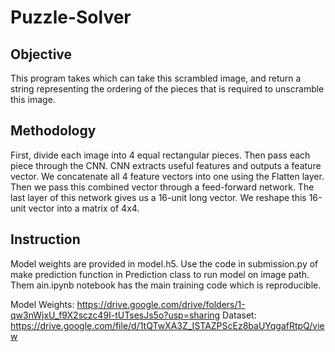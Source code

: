 # Puzzle-Solver
## Objective
This program takes which can take this scrambled image, and return a string representing the ordering of the pieces that is required to unscramble this image.

## Methodology
First, divide each image into 4 equal rectangular pieces. Then pass each piece through the CNN. CNN extracts useful features and outputs a feature vector. We concatenate all 4 feature vectors into one using the Flatten layer. Then we pass this combined vector through a feed-forward network. The last layer of this network gives us a 16-unit long vector. We reshape this 16-unit vector into a matrix of 4x4.

## Instruction
Model weights are provided in model.h5. Use the code in submission.py of make prediction function in Prediction class to run model on image path. Them ain.ipynb notebook has the main training code which is reproducible.

Model Weights: https://drive.google.com/drive/folders/1-qw3nWjxU_f9X2sczc49I-tUTsesJs5o?usp=sharing
Dataset: https://drive.google.com/file/d/1tQTwXA3Z_ISTAZPScEz8baUYqgafRtpQ/view
